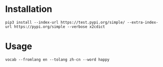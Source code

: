 Installation
============

```shell
pip3 install --index-url https://test.pypi.org/simple/ --extra-index-url https://pypi.org/simple --verbose x2cdict 
```

Usage
=====

```shell
vocab --fromlang en --tolang zh-cn --word happy
```
